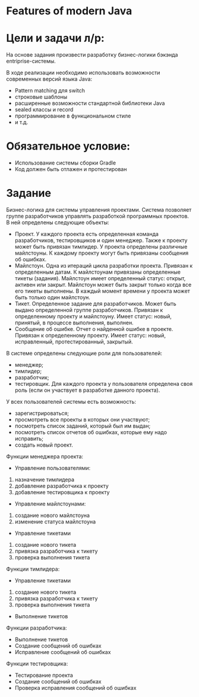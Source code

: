 # Features of modern Java

# Цели и задачи л/р:
На основе задания произвести разработку бизнес-логики бэкэнда entriprise-системы.

В ходе реализации необходимо использовать возможности современных версий языка Java:
* Pattern matching для switch
* строковые шаблоны
* расширенные возможности стандартной библиотеки Java
* sealed классы и record
* программирование в функциональном стиле
* и т.д.

# Обязательное условие:
* Использование системы сборки Gradle
* Код должен быть отлажен и протестирован

# Задание
Бизнес-логика для системы управления проектами. Система позволяет группе разработчиков управлять разработкой программных проектов. В ней определены следующие объекты:
* Проект. У каждого проекта есть определенная команда разработчиков, тестировщиков и один менеджер. Также к проекту может быть привязан тимлидер. У проекта определены различные майлстоуны. К каждому проекту могут быть привязаны сообщения об ошибках.
* Майлстоун. Одна из итераций цикла разработки проекта. Привязан к определенным датам. К майлстоунам привязаны определенные тикеты (задания). Майлстоун имеет определенный статус: открыт, активен или закрыт. Майлстоун может быть закрыт только когда все его тикеты выполнены. В каждый момент времени у проекта может быть только один майлстоун.
* Тикет. Определенное задание для разработчиков. Может быть выдано определенной группе разработчиков. Привязан к определенному проекту и майлстоуну. Имеет статус: новый, принятый, в процессе выполнения, выполнен.
* Сообщение об ошибке. Отчет о найденной ошибке в проекте. Привязан к определенному проекту. Имеет статус: новый, исправленный, протестированный, закрытый.

В системе определены следующие роли для пользователей:
* менеджер;
* тимлидер;
* разработчик;
* тестировщик.
  Для каждого проекта у пользователя определена своя роль (если он участвует в разработке данного проекта).

У всех пользователей системы есть возможность:
* зарегистрироваться;
* просмотреть все проекты в которых они участвуют;
* посмотреть список заданий, который был им выдан;
* посмотреть список отчетов об ошибках, которые ему надо исправить;
* создать новый проект.

Функции менеджера проекта:
* Управление пользователями:
1. назначение тимлидера
2. добавление разработчика к проекту
3. добавление тестировщика к проекту

* Управление майлстоунами:
1. создание нового майлстоуна
2. изменение статуса майлстоуна

* Управление тикетами
1. создание нового тикета
2. привязка разработчика к тикету
3. проверка выполнения тикета

Функции тимлидера:
* Управление тикетами
1. создание нового тикета
2. привязка разработчика к тикету
3. проверка выполнения тикета

* Выполнение тикетов

Функции разработчика:
* Выполнение тикетов
* Создание сообщений об ошибках
* Исправление сообщений об ошибках

Функции тестировщика:
* Тестирование проекта
* Создание сообщений об ошибках
* Проверка исправления сообщений об ошибках